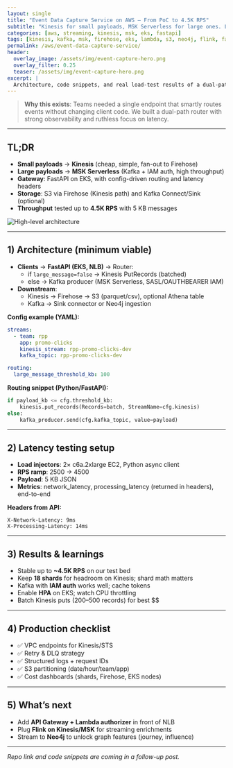 ```yaml
---
layout: single
title: "Event Data Capture Service on AWS — From PoC to 4.5K RPS"
subtitle: "Kinesis for small payloads, MSK Serverless for large ones. Latency-tested, cost-aware, production-ready."
categories: [aws, streaming, kinesis, msk, eks, fastapi]
tags: [kinesis, kafka, msk, firehose, eks, lambda, s3, neo4j, flink, fastapi]
permalink: /aws/event-data-capture-service/
header:
  overlay_image: /assets/img/event-capture-hero.png
  overlay_filter: 0.25
  teaser: /assets/img/event-capture-hero.png
excerpt: |
  Architecture, code snippets, and real load-test results of a dual-path ingestion service: small messages → Kinesis; large messages → MSK Serverless. Includes EKS FastAPI gateway, IAM-auth Kafka producer, and Firehose to S3.
---
```


> **Why this exists**: Teams needed a single endpoint that smartly routes events without changing client code. We built a dual-path router with strong observability and ruthless focus on latency.

---

## TL;DR
- **Small payloads** → **Kinesis** (cheap, simple, fan-out to Firehose)
- **Large payloads** → **MSK Serverless** (Kafka + IAM auth, high throughput)
- **Gateway**: FastAPI on EKS, with config-driven routing and latency headers
- **Storage**: S3 via Firehose (Kinesis path) and Kafka Connect/Sink (optional)
- **Throughput** tested up to **4.5K RPS** with 5 KB messages

![High-level architecture](/assets/img/event-capture-arch.png)

---

## 1) Architecture (minimum viable)
- **Clients** → **FastAPI (EKS, NLB)** → Router:
  - if `large_message=false` → Kinesis PutRecords (batched)
  - else → Kafka producer (MSK Serverless, SASL/OAUTHBEARER IAM)
- **Downstream**:  
  - Kinesis → Firehose → S3 (parquet/csv), optional Athena table  
  - Kafka → Sink connector or Neo4j ingestion

**Config example (YAML):**
```yaml
streams:
  - team: rpp
    app: promo-clicks
    kinesis_stream: rpp-promo-clicks-dev
    kafka_topic: rpp-promo-clicks-dev

routing:
  large_message_threshold_kb: 100
```

**Routing snippet (Python/FastAPI):**
```python
if payload_kb <= cfg.threshold_kb:
    kinesis.put_records(Records=batch, StreamName=cfg.kinesis)
else:
    kafka_producer.send(cfg.kafka_topic, value=payload)
```

---

## 2) Latency testing setup
- **Load injectors**: 2× c6a.2xlarge EC2, Python async client  
- **RPS ramp**: 2500 → 4500  
- **Payload**: 5 KB JSON  
- **Metrics**: network_latency, processing_latency (returned in headers), end-to-end  

**Headers from API:**
```
X-Network-Latency: 9ms
X-Processing-Latency: 14ms
```

---

## 3) Results & learnings
- Stable up to **~4.5K RPS** on our test bed
- Keep **18 shards** for headroom on Kinesis; shard math matters
- Kafka with **IAM auth** works well; cache tokens
- Enable **HPA** on EKS; watch CPU throttling
- Batch Kinesis puts (200–500 records) for best $$

---

## 4) Production checklist
- ✅ VPC endpoints for Kinesis/STS  
- ✅ Retry & DLQ strategy  
- ✅ Structured logs + request IDs  
- ✅ S3 partitioning (date/hour/team/app)  
- ✅ Cost dashboards (shards, Firehose, EKS nodes)  

---

## 5) What’s next
- Add **API Gateway + Lambda authorizer** in front of NLB  
- Plug **Flink on Kinesis/MSK** for streaming enrichments  
- Stream to **Neo4j** to unlock graph features (journey, influence)  

---

*Repo link and code snippets are coming in a follow-up post.*
